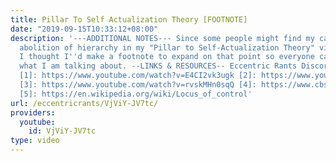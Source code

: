 ```yaml
---
title: Pillar To Self Actualization Theory [FOOTNOTE]
date: "2019-09-15T10:33:12+08:00"
description: '---ADDITIONAL NOTES--- Since some people might find my call for the
  abolition of hierarchy in my "Pillar to Self-Actualization Theory" video a bit abrupt,
  I thought I''d make a footnote to expand on that point so everyone can better understand
  what I am talking about. --LINKS & RESOURCES-- Eccentric Rants Discord Server: https://discord.gg/HkgZF2P
  [1]: https://www.youtube.com/watch?v=E4CI2vk3ugk [2]: https://www.youtube.com/watch?v=yvirpCAbGSY
  [3]: https://www.youtube.com/watch?v=rvskMHn0sqQ [4]: https://www.cbsnews.com/news/report-2008-financial-crisis-increased-suicide-rates-in-us-europe/
  [5]: https://en.wikipedia.org/wiki/Locus_of_control'
url: /eccentricrants/VjViY-JV7tc/
providers:
  youtube:
    id: VjViY-JV7tc
type: video
---
```

